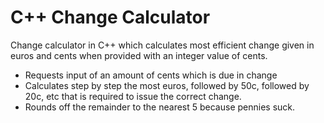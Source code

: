 # C++ Change Calculator
Change calculator in C++ which calculates most efficient change given in euros and cents when provided with an integer value of cents.

- Requests input of an amount of cents which is due in change
- Calculates step by step the most euros, followed by 50c, followed by 20c, etc that is required to issue the correct change.
- Rounds off the remainder to the nearest 5 because pennies suck.
